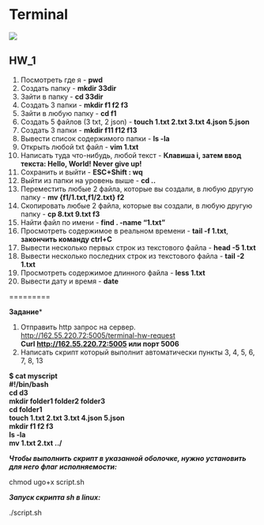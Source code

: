 # Terminal
<img loading="lazy" src="https://hasura.io/blog/content/images/downloaded_images/setting-up-git-bash-for-windows-e26b59e44257/1-Je4yF-xdHEluVvmS0qw8JQ.png">

## HW_1

1. Посмотреть где я - **pwd**
2. Создать папку - **mkdir 33dir**
3. Зайти в папку - **cd 33dir**
4. Создать 3 папки - **mkdir f1 f2 f3**
5. Зайти в любую папку - **cd f1**
6. Создать 5 файлов (3 txt, 2 json) - **touch 1.txt 2.txt 3.txt 4.json 5.json**
7. Создать 3 папки - **mkdir f11 f12 f13**
8. Вывести список содержимого папки - **ls -la**
9. Открыть любой txt файл - **vim 1.txt**
10. Написать туда что-нибудь, любой текст - **Клавиша i, затем ввод текста:
                                                                     Hello, World! 
                                                                     Never give up!**
11. Сохранить и выйти - **ESC+Shift : wq**
12. Выйти из папки на уровень выше - **cd ..**
13. Переместить любые 2 файла, которые вы создали, в любую другую папку - **mv {f1/1.txt,f1/2.txt} f2**
14. Скопировать любые 2 файла, которые вы создали, в любую другую папку - **cp 8.txt 9.txt  f3**
15. Найти файл по имени - **find . -name “1.txt”**
16. Просмотреть содержимое в реальном времени - **tail -f 1.txt**, **закончить команду ctrl+C**
17. Вывести несколько первых строк из текстового файла - **head -5 1.txt**
18. Вывести несколько последних строк из текстового файла - **tail -2 1.txt**
19. Просмотреть содержимое длинного файла - **less 1.txt**
20. Вывести дату и время - **date**  

=========

**Задание***
1. Отправить http запрос на сервер.  
http://162.55.220.72:5005/terminal-hw-request  
**Curl  http://162.55.220.72:5005 или порт 5006**
2. Написать скрипт который выполнит автоматически пункты 3, 4, 5, 6, 7, 8, 13

**$ cat myscript**  
**#!/bin/bash**  
**cd d3**  
**mkdir folder1 folder2 folder3**  
**cd folder1**  
**touch 1.txt 2.txt 3.txt 4.json 5.json**  
**mkdir f1 f2 f3**  
**ls -la**  
**mv 1.txt 2.txt ../**

***Чтобы выполнить скрипт в указанной оболочке, нужно установить для него флаг исполняемости:***

chmod ugo+x script.sh

***Запуск скрипта sh в linux:***

./script.sh
